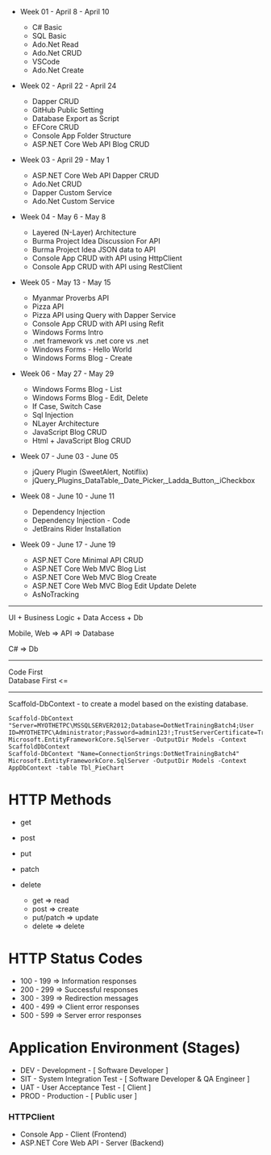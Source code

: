 - Week 01 - April 8 - April 10
  - C# Basic
  - SQL Basic
  - Ado.Net Read
  - Ado.Net CRUD
  - VSCode
  - Ado.Net Create
- Week 02 - April 22 - April 24
  - Dapper CRUD
  - GitHub Public Setting
  - Database Export as Script
  - EFCore CRUD
  - Console App Folder Structure
  - ASP.NET Core Web API Blog CRUD

- Week 03 - April 29 - May 1
  - ASP.NET Core Web API Dapper CRUD
  - Ado.Net CRUD
  - Dapper Custom Service
  - Ado.Net Custom Service

- Week 04 - May 6 - May 8
  - Layered (N-Layer) Architecture
  - Burma Project Idea Discussion For API 
  - Burma Project Idea JSON data to API
  - Console App CRUD with API using HttpClient
  - Console App CRUD with API using RestClient

- Week 05 - May 13 - May 15
  - Myanmar Proverbs API
  - Pizza API
  - Pizza API using Query with Dapper Service
  - Console App CRUD with API using Refit
  - Windows Forms Intro
  - .net framework vs .net core vs .net
  - Windows Forms - Hello World
  - Windows Forms Blog - Create

- Week 06 - May 27 - May 29
  - Windows Forms Blog - List
  - Windows Forms Blog - Edit, Delete
  - If Case, Switch Case
  - Sql Injection
  - NLayer Architecture
  - JavaScript Blog CRUD
  - Html + JavaScript Blog CRUD

- Week 07 - June 03 - June 05
  - jQuery Plugin (SweetAlert, Notiflix)
  - jQuery_Plugins_DataTable,_Date_Picker,_Ladda_Button,_iCheckbox

- Week 08 - June 10 - June 11
  - Dependency Injection
  - Dependency Injection - Code
  - JetBrains Rider Installation

- Week 09 - June 17 - June 19
  - ASP.NET Core Minimal API CRUD
  - ASP.NET Core Web MVC Blog List
  - ASP.NET Core Web MVC Blog Create
  - ASP.NET Core Web MVC Blog Edit Update Delete
  - AsNoTracking

---

UI + Business Logic + Data Access + Db

Mobile, Web => API => Database

C# => Db

---

Code First   
Database First <=

---

Scaffold-DbContext - to create a model based on the existing database.   

```console
Scaffold-DbContext "Server=MYOTHETPC\MSSQLSERVER2012;Database=DotNetTrainingBatch4;User   ID=MYOTHETPC\Administrator;Password=admin123!;TrustServerCertificate=True;Trusted_Connection=True;" Microsoft.EntityFrameworkCore.SqlServer -OutputDir Models -Context ScaffoldDbContext
Scaffold-DbContext "Name=ConnectionStrings:DotNetTrainingBatch4" Microsoft.EntityFrameworkCore.SqlServer -OutputDir Models -Context AppDbContext -table Tbl_PieChart

```

HTTP Methods
============
- get
- post
- put
- patch
- delete

  - get		  => read
  - post	  => create
  - put/patch => update
  - delete	  => delete

HTTP Status Codes
=================
- 100 - 199 => Information responses
- 200 - 299 => Successful responses
- 300 - 399 => Redirection messages
- 400 - 499 => Client error responses
- 500 - 599 => Server error responses 

Application Environment (Stages)
================================

- DEV - Development - [ Software Developer ]
- SIT - System Integration Test - [ Software Developer & QA Engineer ]
- UAT - User Acceptance Test - [ Client ]
- PROD - Production - [ Public user ]

### HTTPClient 
- Console App - Client (Frontend)
- ASP.NET Core Web API - Server (Backend)
